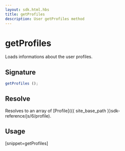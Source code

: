 ```yaml
---
layout: sdk.html.hbs
title: getProfiles
description: User getProfiles method
---
```


# getProfiles

Loads informations about the user profiles.

## Signature

```js
getProfiles ();
```

## Resolve

Resolves to an array of [Profile]({{ site_base_path }}sdk-reference/js/6/profile).

## Usage

[snippet=getProfiles]

